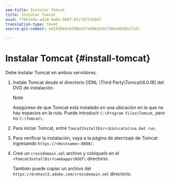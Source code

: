 ```yaml
---
seo-title: Instalar Tomcat
title: Instalar Tomcat
uuid: f7663eda-ad18-4a6e-bb9f-01c74721b047
translation-type: tm+mt
source-git-commit: ed1430bdcb590a53fa69b324ef340ad636b2fa7c

---
```



# Instalar Tomcat {#install-tomcat}

Debe instalar Tomcat en ambos servidores.
1. Instale Tomcat desde el directorio [!DNL \Third Party\Tomcat\6.0.18\] del DVD de instalación.

   >[!NOTE]
   >
   >Asegúrese de que Tomcat está instalado en una ubicación en la que no hay espacios en la ruta. Puede introducir `C:\Program Files\Tomcat`, pero no `C:\Tomcat\`.

1. Para iniciar Tomcat, entre `TomcatInstallDir>\bin\catalina.bat run`.
1. Para verificar la instalación, vaya a la página de aterrizaje de Tomcat ingresando `https://<Hostname>:8080/`.
1. Cree un `crossdomain.xml` archivo y colóquelo en el `<TomcatInstallDir>\webapps\ROOT\` directorio.

   También puede copiar un archivo del `https://drmtest2.adobe.com/crossdomain.xml` directorio.
